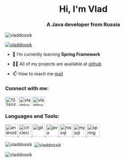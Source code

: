 <h1 align="center">Hi, I'm Vlad</h1>
<h3 align="center">A Java developer from Russia</h3>

<p align="left"> <img src="https://komarev.com/ghpvc/?username=vladdossik&label=Profile%20views&color=0e75b6&style=flat" alt="vladdossik" /> </p>

<p align="left"> <a href="https://github.com/ryo-ma/github-profile-trophy"><img src="https://github-profile-trophy.vercel.app/?username=vladdossik" alt="vladdossik" /></a> </p>

- 🌱 I’m currently learning **Spring Framework**

- 👨‍💻 All of my projects are available at [github](https://github.com/vladdossik)

- 📫 How to reach me [mail](vladdosiik7540@gmail.com)

<h3 align="left">Connect with me:</h3>
<p align="left">
<a href="https://stackoverflow.com/users/13785504" target="blank"><img align="center" src="https://cdn.jsdelivr.net/npm/simple-icons@3.0.1/icons/stackoverflow.svg" alt="13785504" height="30" width="40" /></a>
<a href="https://instagram.com/vladdosiik" target="blank"><img align="center" src="https://cdn.jsdelivr.net/npm/simple-icons@3.0.1/icons/instagram.svg" alt="vladdosiik" height="30" width="40" /></a>
  <a href="https://t.me/vladdosiik" target="blank"><img align="center" src="https://cdn.jsdelivr.net/npm/simple-icons@3.0.1/icons/telegram.svg" alt="vladdosiik" height="30" width="40" /></a>
</p>

<h3 align="left">Languages and Tools:</h3>
<p align="left"> <a href="https://developer.android.com" target="_blank"> <img src="https://devicons.github.io/devicon/devicon.git/icons/android/android-original-wordmark.svg" alt="android" width="40" height="40"/> </a> <a href="https://circleci.com" target="_blank"> <img src="https://www.vectorlogo.zone/logos/circleci/circleci-icon.svg" alt="circleci" width="40" height="40"/> </a> <a href="https://git-scm.com/" target="_blank"> <img src="https://www.vectorlogo.zone/logos/git-scm/git-scm-icon.svg" alt="git" width="40" height="40"/> </a> <a href="https://www.java.com" target="_blank"> <img src="https://devicons.github.io/devicon/devicon.git/icons/java/java-original-wordmark.svg" alt="java" width="40" height="40"/> </a> <a href="https://www.microsoft.com/en-us/sql-server" target="_blank"> <img src="https://cdn.worldvectorlogo.com/logos/microsoft-sql-server.svg" alt="mssql" width="40" height="40"/> </a> <a href="https://www.mysql.com/" target="_blank"> <img src="https://devicons.github.io/devicon/devicon.git/icons/mysql/mysql-original-wordmark.svg" alt="mysql" width="40" height="40"/> </a> <a href="https://spring.io/" target="_blank"> <img src="https://www.vectorlogo.zone/logos/springio/springio-icon.svg" alt="spring" width="40" height="40"/> </a> </p>

<p><img align="left" src="https://github-readme-stats.vercel.app/api/top-langs?username=vladdossik&show_icons=true&locale=en&layout=compact" alt="vladdossik" /></p>

<p>&nbsp;<img align="center" src="https://github-readme-stats.vercel.app/api?username=vladdossik&show_icons=true&locale=en" alt="vladdossik" /></p>

<p><img align="center" src="https://github-readme-streak-stats.herokuapp.com/?user=vladdossik&" alt="vladdossik" /></p>
